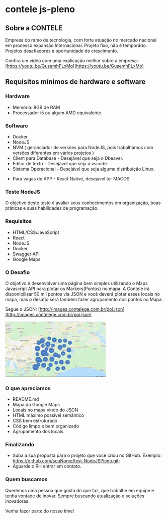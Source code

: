 # contele js-pleno

## Sobre a CONTELE

Empresa do ramo de tecnologia, com forte atuação no mercado nacional em processo expansão Internacional. Projeto fixo, não é temporário. Projetos desafiadores e oportunidade de crescimento.

Confira um vídeo com uma explicação melhor sobre a empresa: [https://youtu.be/GusemhFLxMo](https://youtu.be/GusemhFLxMo)

## Requisitos mínimos de hardware e software

### Hardware

- Memória: 8GB de RAM
- Processador i5 ou algum AMD equivalente. 

### Software
- Docker
- NodeJS
- NVM ( geranciador de versões para NodeJS, pois trabalhamos com versões diferentes em vários projetos ) 
- Client para Database  -  Desejável que seja o Dbeaver.
- Editor de texto - Desejável que seja o vscode. 
- Sistema Operacional - Desejável que seja alguma distribuição Linux.

* Para vagas de APP - React Native, desejavel ter MACOS

### Teste NodeJS

O objetivo deste teste é avaliar seus conhecimentos em organização, boas práticas e suas habilidades de programação.

### Requisitos

* HTML/CSS/JavaScript
* React
* NodeJS
* Docker
* Swagger API
* Google Maps

### O Desafio

O objetivo é desenvolver uma página bem simples utilizando o Maps Javascript API para plotar os Markers(Pontos) no mapa. A Contele irá disponibilizar 50 mil pontos via JSON e você deverá plotar esses locais no mapa, mas o desafio será também fazer agrupamento dos pontos no Mapa.

Segue o JSON: [http://images.contelege.com.br/poi.json](http://images.contelege.com.br/poi.json)

![Cluster](geopoints.gif)

### O que apreciamos

* README.md
* Mapa do Google Maps
* Locais no mapa vindo do JSON
* HTML máximo possível semântico
* CSS bem estruturado
* Código limpo e bem organizado
* Agrupamento dos locais

### Finalizando

* Suba a sua proposta para o projeto que você criou no GitHub. Exemplo: https://github.com/seuNome/test-NodeJSPleno.git;
* Aguarde o RH entrar em contato.

### Quem buscamos

Queremos uma pessoa que gosta do que faz, que trabalhe em equipe e tenha vontade de inovar. Sempre buscando atualização e soluções inovadoras.

Venha fazer parte do nosso time!